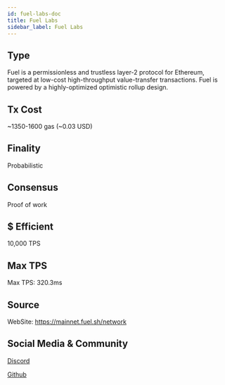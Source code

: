```yaml
---
id: fuel-labs-doc
title: Fuel Labs
sidebar_label: Fuel Labs
---
```


## Type

Fuel is a permissionless and trustless layer-2 protocol for Ethereum, targeted at low-cost high-throughput value-transfer transactions. Fuel is powered by a highly-optimized optimistic rollup design.

## Tx Cost

~1350-1600 gas (~0.03 USD)

## Finality

Probabilistic

## Consensus

Proof of work

## $ Efficient

10,000 TPS

## Max TPS

Max TPS: 320.3ms

## Source

WebSite: https://mainnet.fuel.sh/network

## Social Media & Community

[Discord](https://discord.com/invite/xfpK4Pe)

[Github](https://github.com/FuelLabs)
